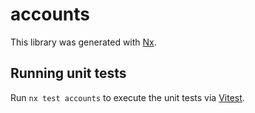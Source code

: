 # accounts

This library was generated with [Nx](https://nx.dev).

## Running unit tests

Run `nx test accounts` to execute the unit tests via [Vitest](https://vitest.dev/).
